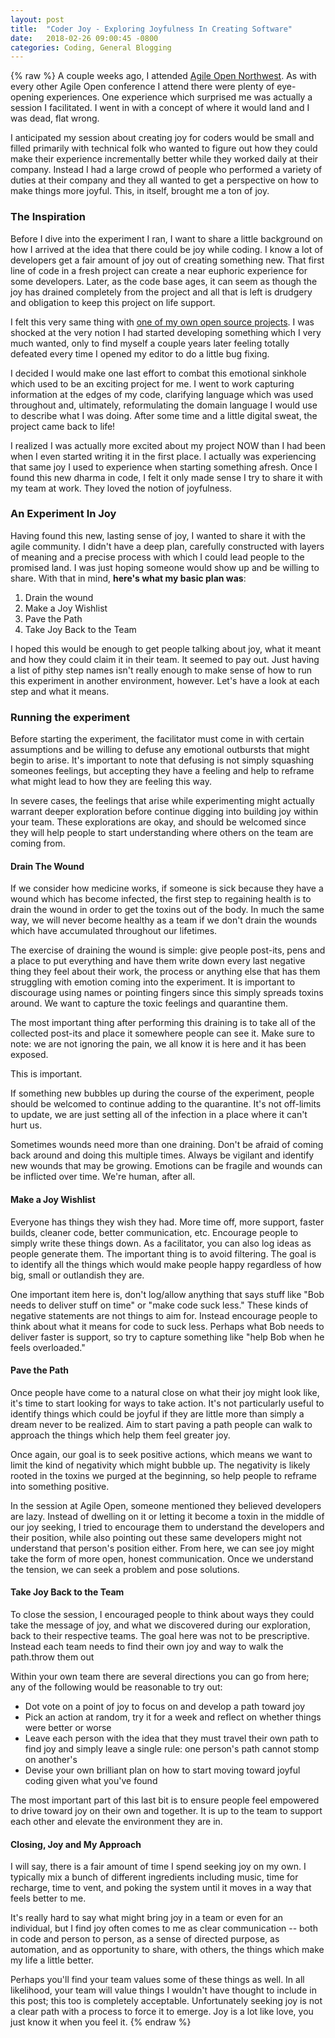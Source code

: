 ```yaml
---
layout: post
title:  "Coder Joy - Exploring Joyfulness In Creating Software"
date:   2018-02-26 09:00:45 -0800
categories: Coding, General Blogging
---
```

{% raw %}
A couple weeks ago, I attended <a href="http://www.chrisstead.net/archives/1/hello-world/">Agile Open Northwest</a>. As with every other Agile Open conference I attend there were plenty of eye-opening experiences. One experience which surprised me was actually a session I facilitated. I went in with a concept of where it would land and I was dead, flat wrong.

I anticipated my session about creating joy for coders would be small and filled primarily with technical folk who wanted to figure out how they could make their experience incrementally better while they worked daily at their company. Instead I had a large crowd of people who performed a variety of duties at their company and they all wanted to get a perspective on how to make things more joyful. This, in itself, brought me a ton of joy.
<h3>The Inspiration</h3>
Before I dive into the experiment I ran, I want to share a little background on how I arrived at the idea that there could be joy while coding. I know a lot of developers get a fair amount of joy out of creating something new. That first line of code in a fresh project can create a near euphoric experience for some developers. Later, as the code base ages, it can seem as though the joy has drained completely from the project and all that is left is drudgery and obligation to keep this project on life support.

I felt this very same thing with <a href="https://github.com/cmstead/js-refactor" target="_blank" rel="noopener">one of my own open source projects</a>. I was shocked at the very notion I had started developing something which I very much wanted, only to find myself a couple years later feeling totally defeated every time I opened my editor to do a little bug fixing.

I decided I would make one last effort to combat this emotional sinkhole which used to be an exciting project for me. I went to work capturing information at the edges of my code, clarifying language which was used throughout and, ultimately, reformulating the domain language I would use to describe what I was doing. After some time and a little digital sweat, the project came back to life!

I realized I was actually more excited about my project NOW than I had been when I even started writing it in the first place. I actually was experiencing that same joy I used to experience when starting something afresh. Once I found this new dharma in code, I felt it only made sense I try to share it with my team at work. They loved the notion of joyfulness.
<h3>An Experiment In Joy</h3>
Having found this new, lasting sense of joy, I wanted to share it with the agile community. I didn't have a deep plan, carefully constructed with layers of meaning and a precise process with which I could lead people to the promised land. I was just hoping someone would show up and be willing to share. With that in mind, <strong>here's what my basic plan was</strong>:
<ol>
 	<li>Drain the wound</li>
 	<li>Make a Joy Wishlist</li>
 	<li>Pave the Path</li>
 	<li>Take Joy Back to the Team</li>
</ol>
I hoped this would be enough to get people talking about joy, what it meant and how they could claim it in their team. It seemed to pay out. Just having a list of pithy step names isn't really enough to make sense of how to run this experiment in another environment, however. Let's have a look at each step and what it means.
<h3>Running the experiment</h3>
Before starting the experiment, the facilitator must come in with certain assumptions and be willing to defuse any emotional outbursts that might begin to arise. It's important to note that defusing is not simply squashing someones feelings, but accepting they have a feeling and help to reframe what might lead to how they are feeling this way.

In severe cases, the feelings that arise while experimenting might actually warrant deeper exploration before continue digging into building joy within your team. These explorations are okay, and should be welcomed since they will help people to start understanding where others on the team are coming from.
<h4>Drain The Wound</h4>
If we consider how medicine works, if someone is sick because they have a wound which has become infected, the first step to regaining health is to drain the wound in order to get the toxins out of the body. In much the same way, we will never become healthy as a team if we don't drain the wounds which have accumulated throughout our lifetimes.

The exercise of draining the wound is simple: give people post-its, pens and a place to put everything and have them write down every last negative thing they feel about their work, the process or anything else that has them struggling with emotion coming into the experiment. It is important to discourage using names or pointing fingers since this simply spreads toxins around. We want to capture the toxic feelings and quarantine them.

The most important thing after performing this draining is to take all of the collected post-its and place it somewhere people can see it. Make sure to note: we are not ignoring the pain, we all know it is here and it has been exposed.

This is important.

If something new bubbles up during the course of the experiment, people should be welcomed to continue adding to the quarantine. It's not off-limits to update, we are just setting all of the infection in a place where it can't hurt us.

Sometimes wounds need more than one draining. Don't be afraid of coming back around and doing this multiple times. Always be vigilant and identify new wounds that may be growing. Emotions can be fragile and wounds can be inflicted over time. We're human, after all.
<h4>Make a Joy Wishlist</h4>
Everyone has things they wish they had. More time off, more support, faster builds, cleaner code, better communication, etc. Encourage people to simply write these things down. As a facilitator, you can also log ideas as people generate them. The important thing is to avoid filtering. The goal is to identify all the things which would make people happy regardless of how big, small or outlandish they are.

One important item here is, don't log/allow anything that says stuff like "Bob needs to deliver stuff on time" or "make code suck less." These kinds of negative statements are not things to aim for. Instead encourage people to think about what it means for code to suck less. Perhaps what Bob needs to deliver faster is support, so try to capture something like "help Bob when he feels overloaded."
<h4>Pave the Path</h4>
Once people have come to a natural close on what their joy might look like, it's time to start looking for ways to take action. It's not particularly useful to identify things which could be joyful if they are little more than simply a dream never to be realized. Aim to start paving a path people can walk to approach the things which help them feel greater joy.

Once again, our goal is to seek positive actions, which means we want to limit the kind of negativity which might bubble up. The negativity is likely rooted in the toxins we purged at the beginning, so help people to reframe into something positive.

In the session at Agile Open, someone mentioned they believed developers are lazy. Instead of dwelling on it or letting it become a toxin in the middle of our joy seeking, I tried to encourage them to understand the developers and their position, while also pointing out these same developers might not understand that person's position either. From here, we can see joy might take the form of more open, honest communication. Once we understand the tension, we can seek a problem and pose solutions.
<h4>Take Joy Back to the Team</h4>
To close the session, I encouraged people to think about ways they could take the message of joy, and what we discovered during our exploration, back to their respective teams. The goal here was not to be prescriptive. Instead each team needs to find their own joy and way to walk the path.throw them out

Within your own team there are several directions you can go from here; any of the following would be reasonable to try out:
<ul>
 	<li>Dot vote on a point of joy to focus on and develop a path toward joy</li>
 	<li>Pick an action at random, try it for a week and reflect on whether things were better or worse</li>
 	<li>Leave each person with the idea that they must travel their own path to find joy and simply leave a single rule: one person's path cannot stomp on another's</li>
 	<li>Devise your own brilliant plan on how to start moving toward joyful coding given what you've found</li>
</ul>
The most important part of this last bit is to ensure people feel empowered to drive toward joy on their own and together. It is up to the team to support each other and elevate the environment they are in.
<h4>Closing, Joy and My Approach</h4>
I will say, there is a fair amount of time I spend seeking joy on my own. I typically mix a bunch of different ingredients including music, time for recharge, time to vent, and poking the system until it moves in a way that feels better to me.

It's really hard to say what might bring joy in a team or even for an individual, but I find joy often comes to me as clear communication -- both in code and person to person, as a sense of directed purpose, as automation, and as opportunity to share, with others, the things which make my life a little better.

Perhaps you'll find your team values some of these things as well. In all likelihood, your team will value things I wouldn't have thought to include in this post; this too is completely acceptable. Unfortunately seeking joy is not a clear path with a process to force it to emerge. Joy is a lot like love, you just know it when you feel it.
{% endraw %}
    